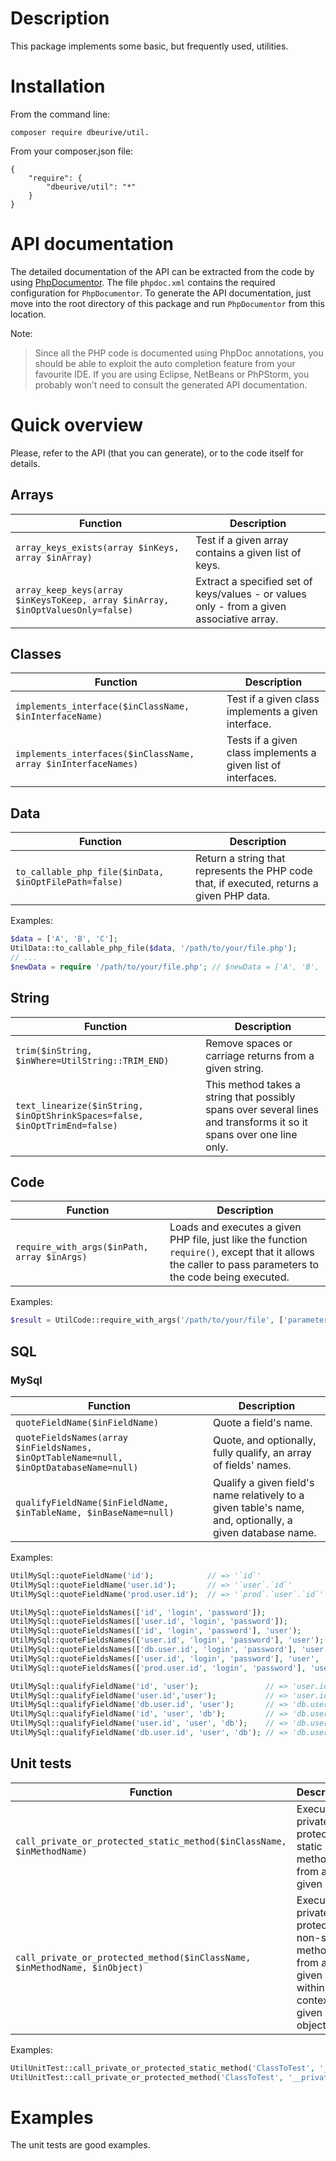 # Description

This package implements some basic, but frequently used, utilities.

# Installation

From the command line:

    composer require dbeurive/util.

From your composer.json file:

    {
        "require": {
            "dbeurive/util": "*"
        }
    }

# API documentation
  
The detailed documentation of the API can be extracted from the code by using [PhpDocumentor](https://www.phpdoc.org/).
The file `phpdoc.xml` contains the required configuration for `PhpDocumentor`.
To generate the API documentation, just move into the root directory of this package and run `PhpDocumentor` from this location.
  
Note:
  
> Since all the PHP code is documented using PhpDoc annotations, you should be able to exploit the auto completion feature from your favourite IDE.
If you are using Eclipse, NetBeans or PhPStorm, you probably won’t need to consult the generated API documentation.

# Quick overview

Please, refer to the API (that you can generate), or to the code itself for details.

## Arrays

| Function           | Description        |
| ------------------ | ------------------ |  
| `array_keys_exists(array $inKeys, array $inArray)` | Test if a given array contains a given list of keys. |
| `array_keep_keys(array $inKeysToKeep, array $inArray, $inOptValuesOnly=false)` | Extract a specified set of keys/values - or values only - from a given associative array. |

## Classes

| Function           | Description        |
| ------------------ | ------------------ |  
| `implements_interface($inClassName, $inInterfaceName)` | Test if a given class implements a given interface. |
| `implements_interfaces($inClassName, array $inInterfaceNames)` | Tests if a given class implements a given list of interfaces. |

## Data

| Function           | Description        |
| ------------------ | ------------------ |  
| `to_callable_php_file($inData, $inOptFilePath=false)` | Return a string that represents the PHP code that, if executed, returns a given PHP data. |

Examples:

```php
$data = ['A', 'B', 'C'];
UtilData::to_callable_php_file($data, '/path/to/your/file.php');
// ...
$newData = require '/path/to/your/file.php'; // $newData = ['A', 'B', 'C'];
```

## String

| Function           | Description        |
| ------------------ | ------------------ |  
| `trim($inString, $inWhere=UtilString::TRIM_END)` | Remove spaces or carriage returns from a given string. |
| `text_linearize($inString, $inOptShrinkSpaces=false, $inOptTrimEnd=false)` |  This method takes a string that possibly spans over several lines and transforms it so it spans over one line only. |

## Code

| Function           | Description        |
| ------------------ | ------------------ |  
| `require_with_args($inPath, array $inArgs)` | Loads and executes a given PHP file, just like the function `require()`, except that it allows the caller to pass parameters to the code being executed. |

Examples:

```php
$result = UtilCode::require_with_args('/path/to/your/file', ['parameter1' => 15, 'parameter2' => 20]);
```

## SQL

### MySql

| Function                                                         | Description        |
| ---------------------------------------------------------------- | ------------------ | 
| `quoteFieldName($inFieldName)`                                   | Quote a field's name. |
| `quoteFieldsNames(array $inFieldsNames, $inOptTableName=null, $inOptDatabaseName=null)` | Quote, and optionally, fully qualify, an array of fields' names. |
| `qualifyFieldName($inFieldName, $inTableName, $inBaseName=null)` | Qualify a given field's name relatively to a given table's name, and, optionally, a given database name. |

Examples:

```php
UtilMySql::quoteFieldName('id');            // => '`id`'
UtilMySql::quoteFieldName('user.id');       // => '`user`.`id`'
UtilMySql::quoteFieldName('prod.user.id');  // => '`prod`.`user`.`id`'

UtilMySql::quoteFieldsNames(['id', 'login', 'password']);                           // => ['`id`', '`login`', '`password`']
UtilMySql::quoteFieldsNames(['user.id', 'login', 'password']);                      // => ['`user`.`id`', '`login`', '`password`']
UtilMySql::quoteFieldsNames(['id', 'login', 'password'], 'user');                   // => ['`user`.`id`', '`user`.`login`', '`user`.`password`']
UtilMySql::quoteFieldsNames(['user.id', 'login', 'password'], 'user');              // => ['`user`.`id`', '`user`.`login`', '`user`.`password`']
UtilMySql::quoteFieldsNames(['db.user.id', 'login', 'password'], 'user');           // => ['`db`.`user`.`id`', '`user`.`login`', '`user`.`password`']
UtilMySql::quoteFieldsNames(['user.id', 'login', 'password'], 'user', 'prod');      // => ['`prod`.`user`.`id`', '`prod`.`user`.`login`', '`prod`.`user`.`password`']
UtilMySql::quoteFieldsNames(['prod.user.id', 'login', 'password'], 'user', 'prod'); // => ['`prod`.`user`.`id`', '`prod`.`user`.`login`', '`prod`.`user`.`password`']

UtilMySql::qualifyFieldName('id', 'user');               // => 'user.id'
UtilMySql::qualifyFieldName('user.id','user');           // => 'user.id'
UtilMySql::qualifyFieldName('db.user.id', 'user');       // => 'db.user.id'
UtilMySql::qualifyFieldName('id', 'user', 'db');         // => 'db.user.id'
UtilMySql::qualifyFieldName('user.id', 'user', 'db');    // => 'db.user.id'
UtilMySql::qualifyFieldName('db.user.id', 'user', 'db'); // => 'db.user.id'

```

## Unit tests

| Function                                                                   | Description        |
| -------------------------------------------------------------------------- | ------------------ | 
| `call_private_or_protected_static_method($inClassName, $inMethodName)`     | Execute a private or a protected static method from a given class. |
| `call_private_or_protected_method($inClassName, $inMethodName, $inObject)` | Execute a private or a protected non-static method from a given class, within the context of a given object. |

Examples:

```php
UtilUnitTest::call_private_or_protected_static_method('ClassToTest', '__privateStatic', 10);
UtilUnitTest::call_private_or_protected_method('ClassToTest', '__privateNonStatic', $o, 10); // $o is an instance of class "ClassToTest".
```

# Examples

The unit tests are good examples.

